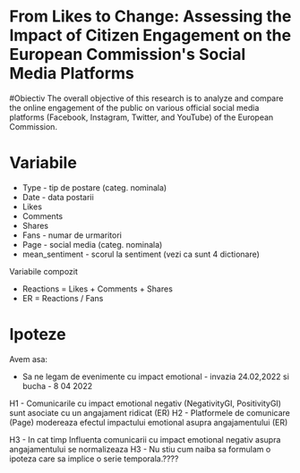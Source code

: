 # From Likes to Change: Assessing the Impact of Citizen Engagement on the European Commission's Social Media Platforms

#Obiectiv
The overall objective of this research is to analyze and compare the online engagement of the public on various official social media platforms (Facebook, Instagram, Twitter, and YouTube) of the European Commission.

# Variabile
- Type - tip de postare (categ. nominala)
- Date - data postarii
- Likes
- Comments
- Shares
- Fans - numar de urmaritori
- Page - social media (categ. nominala)
- mean_sentiment - scorul la sentiment (vezi ca sunt 4 dictionare)

Variabile compozit
- Reactions = Likes + Comments + Shares
- ER = Reactions / Fans


# Ipoteze
Avem asa:
- Sa ne legam de evenimente cu impact emotional - invazia 24.02,2022 si bucha - 8 04 2022

H1 - Comunicarile cu impact emotional negativ (NegativityGI, PositivityGI) sunt asociate cu un angajament ridicat (ER)
H2 - Platformele de comunicare (Page) modereaza efectul impactului emotional asupra angajamentului (ER)


H3 - In cat timp Influenta comunicarii cu impact emotional negativ asupra angajamentului se normalizeaza
H3 - Nu stiu cum naiba sa formulam o ipoteza care sa implice o serie temporala.????
